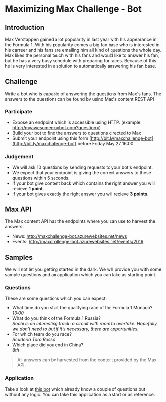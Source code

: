 # Maximizing Max Challenge - Bot

## Introduction
Max Verstappen gained a lot popularity in last year with his appearance in the Formula 1. With his popularity comes a big fan base who is interested in his carreer and his fans are emailing him all kind of questions the whole day.
Max likes the personal touch with his fans and would like to answer his fan, but he has a very busy schedule with preparing for races. Because of this he is very interested in a solution to automatically answering his fan base.

## Challenge
Write a bot who is capable of answering the questions from Max's fans. The answers to the questions can be found by using Max's content REST API 

### Participate
- Expose an endpoint which is accessible using HTTP. (example: http://myawesomemaxbot.com?question=)
- Build your bot to find the answers to questions directed to Max
- Submit your endpoint using this form [http://bit.ly/maxchallenge-bot](http://bit.ly/maxchallenge-bot) before Friday May 27 16:00 

### Judgement
- We will ask 10 questions by sending requests to your bot's endpoint.
- We expect that your endpoint is giving the correct answers to these questions within 5 seconds.
- If your bot give content back which contains the right answer you will recieve __1 point__.
- If your bot gives exactly the right answer you will recieve __3 points__.

## Max API
The Max content API has the endpoints where you can use to harvest the answers.
- News: http://maxchallenge-bot.azurewebsites.net/news
- Events: http://maxchallenge-bot.azurewebsites.net/events/2016

## Samples
We will not let you getting started in the dark. We will provide you with some sample questions and an application which you can take as starting point.

### Questions
These are some questions which you can expect.

- What time do you start the qualifying race of the Formula 1 Monaco?  
  _13:00_
- What do you think of the Formula 1 Russia?  
  _Sochi is an interesting track: a circuit with room to overtake. Hopefully we don’t need to but if it’s necessary, there are opportunities._
- For which team do you race?  
  _Scuderia Toro Rosso_
- Which place did you end in China?  
  _8th_

> All answers can be harvested from the content provided by the Max API. 

### Application
Take a look at [this bot](https://github.com/exactsoftware/maxbotchallenge-sample) which already know a couple of questions but without any logic. You can take this application as a start or as reference.
